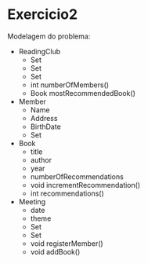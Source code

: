 # Exercicio2

Modelagem do problema:

- ReadingClub
  - Set<Book>
  - Set<Member>
  - Set<Meeting>
  - int numberOfMembers()
  - Book mostRecommendedBook()
- Member
  - Name
  - Address
  - BirthDate
  - Set<Book>
- Book
  - title
  - author
  - year
  - numberOfRecommendations
  - void incrementRecommendation()
  - int recommendations()
- Meeting
  - date
  - theme
  - Set<Member>
  - Set<Book>
  - void registerMember()
  - void addBook()
